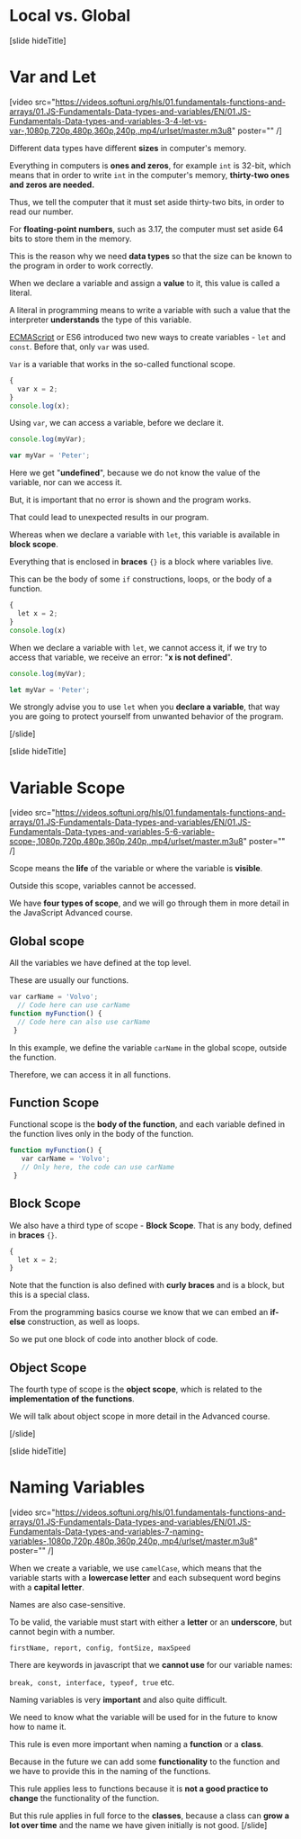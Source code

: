 # Local vs. Global

[slide hideTitle]


# Var and Let

[video src="https://videos.softuni.org/hls/01.fundamentals-functions-and-arrays/01.JS-Fundamentals-Data-types-and-variables/EN/01.JS-Fundamentals-Data-types-and-variables-3-4-let-vs-var-,1080p,720p,480p,360p,240p,.mp4/urlset/master.m3u8" poster="" /]

Different data types have different **sizes** in computer's memory.

Everything in computers is **ones and zeros**, for example `int` is 32-bit, which means that in order to write `int` in the computer's memory, **thirty-two ones and zeros are needed.**

Thus, we tell the computer that it must set aside thirty-two bits, in order to read our number.

For **floating-point numbers**, such as 3.17, the computer must set aside 64 bits to store them in the memory.

This is the reason why we need **data types** so that the size can be known to the program in order to work correctly.

When we declare a variable and assign a **value** to it, this value is called a literal.

A literal in programming means to write a variable with such a value that the interpreter **understands** the type of this variable.

[ECMAScript](https://en.wikipedia.org/wiki/ECMAScript) or ES6 introduced two new ways to create variables - `let` and `const`. Before that, only `var` was used.

`Var` is a variable that works in the so-called functional scope.

```js live
{
  var x = 2;
}
console.log(x);
```

Using `var`, we can access a variable, before we declare it.

``` js live
console.log(myVar);

var myVar = 'Peter';
```

Here we get "**undefined**", because we do not know the value of the variable, nor can we access it. 

But, it is important that no error is shown and the program works. 

That could lead to unexpected results in our program.

Whereas when we declare a variable with `let`, this variable is available in **block scope**.

Everything that is enclosed in **braces** `{}` is a block where variables live. 

This can be the body of some `if` constructions, loops, or the body of a function.

```js live
{
  let x = 2;
}
console.log(x)
```

When we declare a variable with `let`, we cannot access it, if we try to access that variable, we receive an error: "**x is not defined**".

``` js live
console.log(myVar);

let myVar = 'Peter';
```
We strongly advise you to use `let` when you **declare a variable**, that way you are going to protect yourself from unwanted behavior of the program.

[/slide]

[slide hideTitle]

# Variable Scope

[video src="https://videos.softuni.org/hls/01.fundamentals-functions-and-arrays/01.JS-Fundamentals-Data-types-and-variables/EN/01.JS-Fundamentals-Data-types-and-variables-5-6-variable-scope-,1080p,720p,480p,360p,240p,.mp4/urlset/master.m3u8" poster="" /]

Scope means the **life** of the variable or where the variable is **visible**. 

Outside this scope, variables cannot be accessed.

We have **four types of scope**, and we will go through them in more detail in the JavaScript Advanced course.

## Global scope

All the variables we have defined at the top level.

These are usually our functions.

```js
var carName = 'Volvo';
  // Code here can use carName
function myFunction() {
  // Code here can also use carName
 }
```

In this example, we define the variable `carName` in the global scope, outside the function.

Therefore, we can access it in all functions.

## Function Scope

Functional scope is the **body of the function**, and each variable defined in the function lives only in the body of the function.

```js
function myFunction() {
   var carName = 'Volvo';
   // Only here, the code can use carName
 }
 ```

## Block Scope 

We also have a third type of scope - **Block Scope**. That is any body, defined in **braces** `{}`.

```js
{
  let x = 2;
} 
```

Note that the function is also defined with **curly braces** and is a block, but this is a special class.

From the programming basics course we know that we can embed an **if-else** construction, as well as loops.

So we put one block of code into another block of code.

## Object Scope

The fourth type of scope is the **object scope**, which is related to the **implementation of the functions**. 

We will talk about object scope in more detail in the Advanced course.

[/slide]

[slide hideTitle]

# Naming Variables

[video src="https://videos.softuni.org/hls/01.fundamentals-functions-and-arrays/01.JS-Fundamentals-Data-types-and-variables/EN/01.JS-Fundamentals-Data-types-and-variables-7-naming-variables-,1080p,720p,480p,360p,240p,.mp4/urlset/master.m3u8" poster="" /]

When we create a variable, we use `camelCase`, which means that the variable starts with a **lowercase letter** and each subsequent word begins with a **capital letter**.

Names are also case-sensitive.

To be valid, the variable must start with either a **letter** or an **underscore**, but cannot begin with a number.

`firstName, report, config, fontSize, maxSpeed`

There are keywords in javascript that we **cannot use** for our variable names:

`break, const, interface, typeof, true` etc.

Naming variables is very **important** and also quite difficult.
 
We need to know what the variable will be used for in the future to know how to name it.

This rule is even more important when naming a **function** or a **class**. 

Because in the future we can add some **functionality** to the function and we have to provide this in the naming of the functions. 

This rule applies less to functions because it is **not a good practice to change** the functionality of the function.

But this rule applies in full force to the **classes**, because a class can **grow a lot over time** and the name we have given initially is not good.
[/slide]
